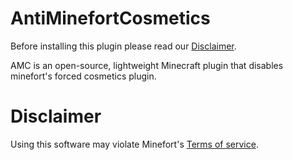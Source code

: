 # AntiMinefortCosmetics
Before installing this plugin please read our <a href="https://github.com/TuinboonDev/AntiMinefortCosmetics/tree/main#disclaimer">Disclaimer</a>.

AMC is an open-source, lightweight Minecraft plugin that disables minefort's forced cosmetics plugin.

# Disclaimer

Using this software may violate Minefort's <a href="https://minefort.com/terms-of-service">Terms of service</a>.
